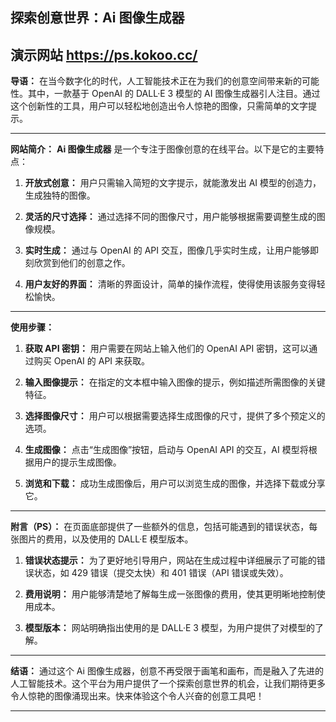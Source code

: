 探索创意世界：Ai 图像生成器
---
演示网站
https://ps.kokoo.cc/
---

**导语：**
在当今数字化的时代，人工智能技术正在为我们的创意空间带来新的可能性。其中，一款基于 OpenAI 的 DALL·E 3 模型的 AI 图像生成器引人注目。通过这个创新性的工具，用户可以轻松地创造出令人惊艳的图像，只需简单的文字提示。

---

**网站简介：**
**Ai 图像生成器** 是一个专注于图像创意的在线平台。以下是它的主要特点：

1. **开放式创意：** 用户只需输入简短的文字提示，就能激发出 AI 模型的创造力，生成独特的图像。

2. **灵活的尺寸选择：** 通过选择不同的图像尺寸，用户能够根据需要调整生成的图像规模。

3. **实时生成：** 通过与 OpenAI 的 API 交互，图像几乎实时生成，让用户能够即刻欣赏到他们的创意之作。

4. **用户友好的界面：** 清晰的界面设计，简单的操作流程，使得使用该服务变得轻松愉快。

---

**使用步骤：**
1. **获取 API 密钥：** 用户需要在网站上输入他们的 OpenAI API 密钥，这可以通过购买 OpenAI 的 API 来获取。

2. **输入图像提示：** 在指定的文本框中输入图像的提示，例如描述所需图像的关键特征。

3. **选择图像尺寸：** 用户可以根据需要选择生成图像的尺寸，提供了多个预定义的选项。

4. **生成图像：** 点击“生成图像”按钮，启动与 OpenAI API 的交互，AI 模型将根据用户的提示生成图像。

5. **浏览和下载：** 成功生成图像后，用户可以浏览生成的图像，并选择下载或分享它。

---

**附言（PS）：**
在页面底部提供了一些额外的信息，包括可能遇到的错误状态，每张图片的费用，以及使用的 DALL·E 模型版本。

1. **错误状态提示：** 为了更好地引导用户，网站在生成过程中详细展示了可能的错误状态，如 429 错误（提交太快）和 401 错误（API 错误或失效）。

2. **费用说明：** 用户能够清楚地了解每生成一张图像的费用，使其更明晰地控制使用成本。

3. **模型版本：** 网站明确指出使用的是 DALL·E 3 模型，为用户提供了对模型的了解。

---

**结语：**
通过这个 Ai 图像生成器，创意不再受限于画笔和画布，而是融入了先进的人工智能技术。这个平台为用户提供了一个探索创意世界的机会，让我们期待更多令人惊艳的图像涌现出来。快来体验这个令人兴奋的创意工具吧！

---
